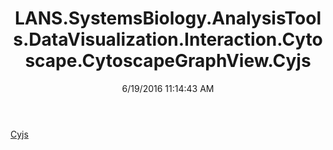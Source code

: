﻿---
title: LANS.SystemsBiology.AnalysisTools.DataVisualization.Interaction.Cytoscape.CytoscapeGraphView.Cyjs
date: 6/19/2016 11:14:43 AM
---

[Cyjs](T-LANS.SystemsBiology.AnalysisTools.DataVisualization.Interaction.Cytoscape.CytoscapeGraphView.Cyjs.Cyjs.html)

